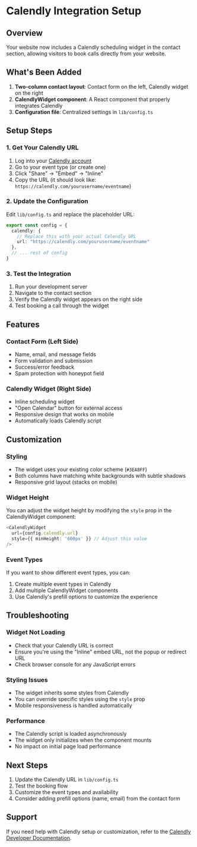 # Calendly Integration Setup

## Overview
Your website now includes a Calendly scheduling widget in the contact section, allowing visitors to book calls directly from your website.

## What's Been Added
1. **Two-column contact layout**: Contact form on the left, Calendly widget on the right
2. **CalendlyWidget component**: A React component that properly integrates Calendly
3. **Configuration file**: Centralized settings in `lib/config.ts`

## Setup Steps

### 1. Get Your Calendly URL
1. Log into your [Calendly account](https://calendly.com)
2. Go to your event type (or create one)
3. Click "Share" → "Embed" → "Inline"
4. Copy the URL (it should look like: `https://calendly.com/yourusername/eventname`)

### 2. Update the Configuration
Edit `lib/config.ts` and replace the placeholder URL:

```typescript
export const config = {
  calendly: {
    // Replace this with your actual Calendly URL
    url: "https://calendly.com/yourusername/eventname"
  },
  // ... rest of config
}
```

### 3. Test the Integration
1. Run your development server
2. Navigate to the contact section
3. Verify the Calendly widget appears on the right side
4. Test booking a call through the widget

## Features

### Contact Form (Left Side)
- Name, email, and message fields
- Form validation and submission
- Success/error feedback
- Spam protection with honeypot field

### Calendly Widget (Right Side)
- Inline scheduling widget
- "Open Calendar" button for external access
- Responsive design that works on mobile
- Automatically loads Calendly script

## Customization

### Styling
- The widget uses your existing color scheme (`#3EA8FF`)
- Both columns have matching white backgrounds with subtle shadows
- Responsive grid layout (stacks on mobile)

### Widget Height
You can adjust the widget height by modifying the `style` prop in the CalendlyWidget component:

```typescript
<CalendlyWidget 
  url={config.calendly.url}
  style={{ minHeight: '600px' }} // Adjust this value
/>
```

### Event Types
If you want to show different event types, you can:
1. Create multiple event types in Calendly
2. Add multiple CalendlyWidget components
3. Use Calendly's prefill options to customize the experience

## Troubleshooting

### Widget Not Loading
- Check that your Calendly URL is correct
- Ensure you're using the "Inline" embed URL, not the popup or redirect URL
- Check browser console for any JavaScript errors

### Styling Issues
- The widget inherits some styles from Calendly
- You can override specific styles using the `style` prop
- Mobile responsiveness is handled automatically

### Performance
- The Calendly script is loaded asynchronously
- The widget only initializes when the component mounts
- No impact on initial page load performance

## Next Steps
1. Update the Calendly URL in `lib/config.ts`
2. Test the booking flow
3. Customize the event types and availability
4. Consider adding prefill options (name, email) from the contact form

## Support
If you need help with Calendly setup or customization, refer to the [Calendly Developer Documentation](https://developer.calendly.com/).

